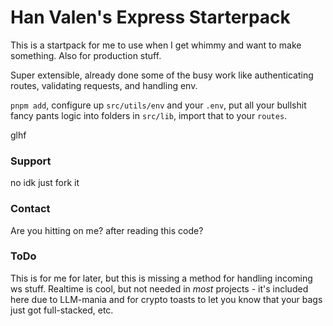 # Han Valen's Express Starterpack

This is a startpack for me to use when I get whimmy and want to make something.
Also for production stuff.

Super extensible, already done some of the busy work like authenticating routes, validating requests, and handling env.

`pnpm add`, configure up `src/utils/env` and your `.env`, put all your bullshit fancy pants logic into folders in `src/lib`, import that to your `routes`.

glhf

### Support

no idk just fork it

### Contact

Are you hitting on me? after reading this code?

### ToDo

This is for me for later, but this is missing a method for handling incoming ws stuff. Realtime is cool, but not needed in _most_ projects - it's included here due to LLM-mania and for crypto toasts to let you know that your bags just got full-stacked, etc.
